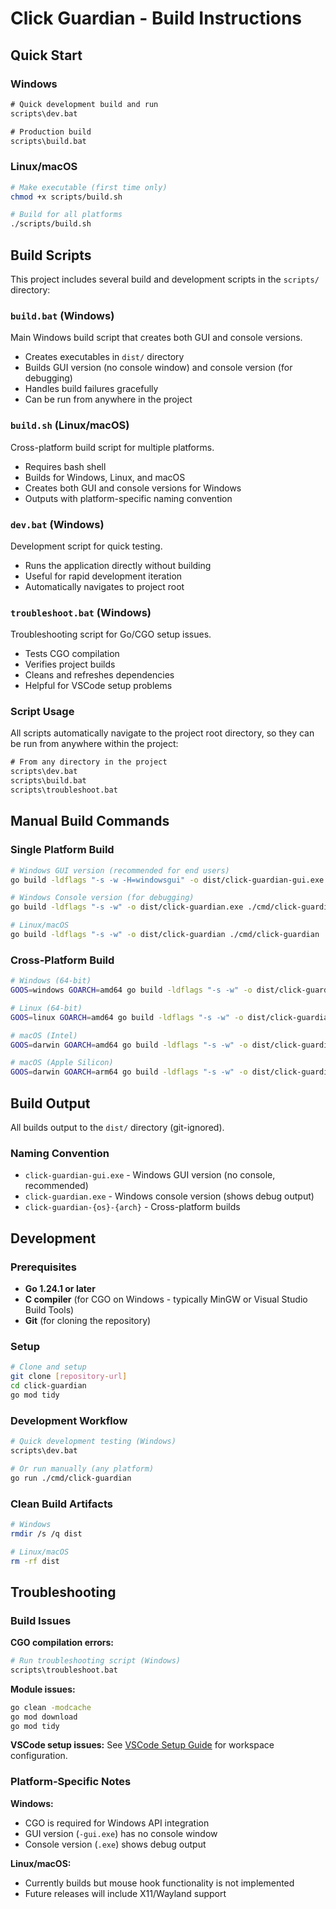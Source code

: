 # Click Guardian - Build Instructions

## Quick Start

### Windows

```cmd
# Quick development build and run
scripts\dev.bat

# Production build
scripts\build.bat
```

### Linux/macOS

```bash
# Make executable (first time only)
chmod +x scripts/build.sh

# Build for all platforms
./scripts/build.sh
```

## Build Scripts

This project includes several build and development scripts in the `scripts/` directory:

### `build.bat` (Windows)

Main Windows build script that creates both GUI and console versions.

- Creates executables in `dist/` directory
- Builds GUI version (no console window) and console version (for debugging)
- Handles build failures gracefully
- Can be run from anywhere in the project

### `build.sh` (Linux/macOS)

Cross-platform build script for multiple platforms.

- Requires bash shell
- Builds for Windows, Linux, and macOS
- Creates both GUI and console versions for Windows
- Outputs with platform-specific naming convention

### `dev.bat` (Windows)

Development script for quick testing.

- Runs the application directly without building
- Useful for rapid development iteration
- Automatically navigates to project root

### `troubleshoot.bat` (Windows)

Troubleshooting script for Go/CGO setup issues.

- Tests CGO compilation
- Verifies project builds
- Cleans and refreshes dependencies
- Helpful for VSCode setup problems

### Script Usage

All scripts automatically navigate to the project root directory, so they can be run from anywhere within the project:

```cmd
# From any directory in the project
scripts\dev.bat
scripts\build.bat
scripts\troubleshoot.bat
```

## Manual Build Commands

### Single Platform Build

```bash
# Windows GUI version (recommended for end users)
go build -ldflags "-s -w -H=windowsgui" -o dist/click-guardian-gui.exe ./cmd/click-guardian

# Windows Console version (for debugging)
go build -ldflags "-s -w" -o dist/click-guardian.exe ./cmd/click-guardian

# Linux/macOS
go build -ldflags "-s -w" -o dist/click-guardian ./cmd/click-guardian
```

### Cross-Platform Build

```bash
# Windows (64-bit)
GOOS=windows GOARCH=amd64 go build -ldflags "-s -w" -o dist/click-guardian-windows-amd64.exe ./cmd/click-guardian

# Linux (64-bit)
GOOS=linux GOARCH=amd64 go build -ldflags "-s -w" -o dist/click-guardian-linux-amd64 ./cmd/click-guardian

# macOS (Intel)
GOOS=darwin GOARCH=amd64 go build -ldflags "-s -w" -o dist/click-guardian-darwin-amd64 ./cmd/click-guardian

# macOS (Apple Silicon)
GOOS=darwin GOARCH=arm64 go build -ldflags "-s -w" -o dist/click-guardian-darwin-arm64 ./cmd/click-guardian
```

## Build Output

All builds output to the `dist/` directory (git-ignored).

### Naming Convention

- `click-guardian-gui.exe` - Windows GUI version (no console, recommended)
- `click-guardian.exe` - Windows console version (shows debug output)
- `click-guardian-{os}-{arch}` - Cross-platform builds

## Development

### Prerequisites

- **Go 1.24.1 or later**
- **C compiler** (for CGO on Windows - typically MinGW or Visual Studio Build Tools)
- **Git** (for cloning the repository)

### Setup

```bash
# Clone and setup
git clone [repository-url]
cd click-guardian
go mod tidy
```

### Development Workflow

```bash
# Quick development testing (Windows)
scripts\dev.bat

# Or run manually (any platform)
go run ./cmd/click-guardian
```

### Clean Build Artifacts

```bash
# Windows
rmdir /s /q dist

# Linux/macOS
rm -rf dist
```

## Troubleshooting

### Build Issues

**CGO compilation errors:**

```bash
# Run troubleshooting script (Windows)
scripts\troubleshoot.bat
```

**Module issues:**

```bash
go clean -modcache
go mod download
go mod tidy
```

**VSCode setup issues:**
See [VSCode Setup Guide](VSCODE_SETUP.md) for workspace configuration.

### Platform-Specific Notes

**Windows:**

- CGO is required for Windows API integration
- GUI version (`-gui.exe`) has no console window
- Console version (`.exe`) shows debug output

**Linux/macOS:**

- Currently builds but mouse hook functionality is not implemented
- Future releases will include X11/Wayland support
